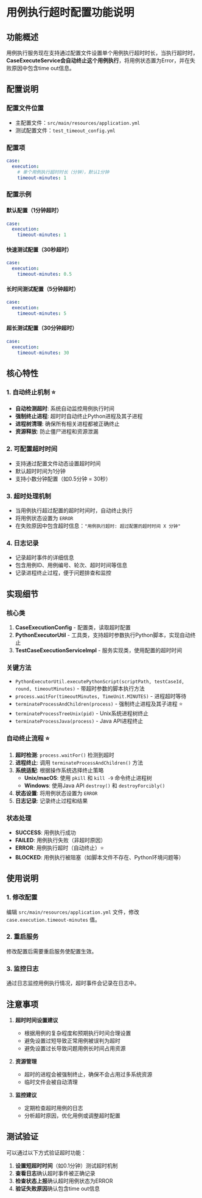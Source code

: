# 用例执行超时配置功能说明

## 功能概述

用例执行服务现在支持通过配置文件设置单个用例执行超时时长，当执行超时时，**CaseExecuteService会自动终止这个用例执行**，将用例状态置为Error，并在失败原因中包含time out信息。

## 配置说明

### 配置文件位置
- 主配置文件：`src/main/resources/application.yml`
- 测试配置文件：`test_timeout_config.yml`

### 配置项
```yaml
case:
  execution:
    # 单个用例执行超时时长（分钟），默认1分钟
    timeout-minutes: 1
```

### 配置示例

#### 默认配置（1分钟超时）
```yaml
case:
  execution:
    timeout-minutes: 1
```

#### 快速测试配置（30秒超时）
```yaml
case:
  execution:
    timeout-minutes: 0.5
```

#### 长时间测试配置（5分钟超时）
```yaml
case:
  execution:
    timeout-minutes: 5
```

#### 超长测试配置（30分钟超时）
```yaml
case:
  execution:
    timeout-minutes: 30
```

## 核心特性

### 1. 自动终止机制 ⭐
- **自动检测超时**: 系统自动监控用例执行时间
- **强制终止进程**: 超时时自动终止Python进程及其子进程
- **进程树清理**: 确保所有相关进程都被正确终止
- **资源释放**: 防止僵尸进程和资源泄漏

### 2. 可配置超时时间
- 支持通过配置文件动态设置超时时间
- 默认超时时间为1分钟
- 支持小数分钟配置（如0.5分钟 = 30秒）

### 3. 超时处理机制
- 当用例执行超过配置的超时时间时，自动终止执行
- 将用例状态设置为 `ERROR`
- 在失败原因中包含超时信息：`"用例执行超时: 超过配置的超时时间 X 分钟"`

### 4. 日志记录
- 记录超时事件的详细信息
- 包含用例ID、用例编号、轮次、超时时间等信息
- 记录进程终止过程，便于问题排查和监控

## 实现细节

### 核心类
1. **CaseExecutionConfig** - 配置类，读取超时配置
2. **PythonExecutorUtil** - 工具类，支持超时参数执行Python脚本，实现自动终止
3. **TestCaseExecutionServiceImpl** - 服务实现类，使用配置的超时时间

### 关键方法
- `PythonExecutorUtil.executePythonScript(scriptPath, testCaseId, round, timeoutMinutes)` - 带超时参数的脚本执行方法
- `process.waitFor(timeoutMinutes, TimeUnit.MINUTES)` - 进程超时等待
- `terminateProcessAndChildren(process)` - 强制终止进程及其子进程 ⭐
- `terminateProcessTreeUnix(pid)` - Unix系统进程树终止
- `terminateProcessJava(process)` - Java API进程终止

### 自动终止流程 ⭐
1. **超时检测**: `process.waitFor()` 检测到超时
2. **进程终止**: 调用 `terminateProcessAndChildren()` 方法
3. **系统适配**: 根据操作系统选择终止策略
   - **Unix/macOS**: 使用 `pkill` 和 `kill -9` 命令终止进程树
   - **Windows**: 使用Java API `destroy()` 和 `destroyForcibly()`
4. **状态设置**: 将用例状态设置为 `ERROR`
5. **日志记录**: 记录终止过程和结果

### 状态处理
- **SUCCESS**: 用例执行成功
- **FAILED**: 用例执行失败（非超时原因）
- **ERROR**: 用例执行超时（自动终止）⭐
- **BLOCKED**: 用例执行被阻塞（如脚本文件不存在、Python环境问题等）

## 使用说明

### 1. 修改配置
编辑 `src/main/resources/application.yml` 文件，修改 `case.execution.timeout-minutes` 值。

### 2. 重启服务
修改配置后需要重启服务使配置生效。

### 3. 监控日志
通过日志监控用例执行情况，超时事件会记录在日志中。

## 注意事项

1. **超时时间设置建议**
   - 根据用例的复杂程度和预期执行时间合理设置
   - 避免设置过短导致正常用例被误判为超时
   - 避免设置过长导致问题用例长时间占用资源

2. **资源管理**
   - 超时的进程会被强制终止，确保不会占用过多系统资源
   - 临时文件会被自动清理

3. **监控建议**
   - 定期检查超时用例的日志
   - 分析超时原因，优化用例或调整超时配置

## 测试验证

可以通过以下方式验证超时功能：

1. **设置短超时时间**（如0.1分钟）测试超时机制
2. **查看日志**确认超时事件被正确记录
3. **检查状态上报**确认超时用例状态为ERROR
4. **验证失败原因**确认包含time out信息

